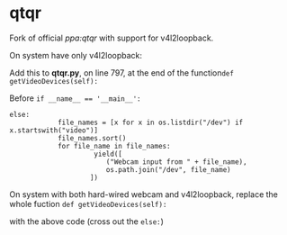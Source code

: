 # qtqr
Fork of official *ppa:qtqr* with support for v4l2loopback.

On system have only v4l2loopback:

Add this to **qtqr.py**, on line 797, at the end of the function`def getVideoDevices(self):`

Before `if __name__ == '__main__':`
```
else:
            file_names = [x for x in os.listdir("/dev") if x.startswith("video")]
            file_names.sort()
            for file_name in file_names:
                     yield([
                        ("Webcam input from " + file_name),
                        os.path.join("/dev", file_name)
                    ])
```
On system with both hard-wired webcam and v4l2loopback, replace the whole fuction `def getVideoDevices(self):`

with the above code (cross out the `else:`)
